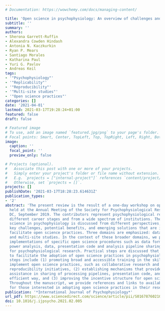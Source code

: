 ```yaml
---
# Documentation: https://wowchemy.com/docs/managing-content/

title: 'Open science in psychophysiology: An overview of challenges and emerging solutions'
subtitle: ''
summary: ''
authors:
- Sherona Garrett-Ruffin
- Alexandra Cowden Hindash
- Antonia N. Kaczkurkin
- Ryan P. Mears
- Santiago Morales
- Katharina Paul
- Yuri G. Pavlov
- Andreas Keil
tags:
- '"Psychophysiology"'
- '"Replicability"'
- '"Reproducibility"'
- '"Multi-site studies"'
- '"Open science practices"'
categories: []
date: '2021-04-01'
lastmod: 2021-03-17T19:28:24+01:00
featured: false
draft: false

# Featured image
# To use, add an image named `featured.jpg/png` to your page's folder.
# Focal points: Smart, Center, TopLeft, Top, TopRight, Left, Right, BottomLeft, Bottom, BottomRight.
image:
  caption: ''
  focal_point: ''
  preview_only: false

# Projects (optional).
#   Associate this post with one or more of your projects.
#   Simply enter your project's folder or file name without extension.
#   E.g. `projects = ["internal-project"]` references `content/project/deep-learning/index.md`.
#   Otherwise, set `projects = []`.
projects: []
publishDate: '2021-03-17T18:28:23.614631Z'
publication_types:
- '2'
abstract: 'The present review is the result of a one-day workshop on open science,
  held at the Annual Meeting of the Society for Psychophysiological Research in Washington,
  DC, September 2019. The contributors represent psychophysiological researchers at
  different career stages and from a wide spectrum of institutions. The state of open
  science in psychophysiology is discussed from different perspectives, highlighting
  key challenges, potential benefits, and emerging solutions that are intended to
  facilitate open science practices. Three domains are emphasized: data sharing, preregistration,
  and multi-site studies. In the context of these broader domains, we present potential
  implementations of specific open science procedures such as data format harmonization,
  power analysis, data, presentation code and analysis pipeline sharing, suitable
  for psychophysiological research. Practical steps are discussed that may be taken
  to facilitate the adoption of open science practices in psychophysiology. These
  steps include (1) promoting broad and accessible training in the skills needed to
  implement open science practices, such as collaborative research and computational
  reproducibility initiatives, (2) establishing mechanisms that provide practical
  assistance in sharing of processing pipelines, presentation code, and data in an
  efficient way, and (3) improving the incentive structure for open science approaches.
  Throughout the manuscript, we provide references and links to available resources
  for those interested in adopting open science practices in their research.'
publication: '*International Journal of Psychophysiology*'
url_pdf: https://www.sciencedirect.com/science/article/pii/S0167876021000441
doi: 10.1016/j.ijpsycho.2021.02.005
---
```

